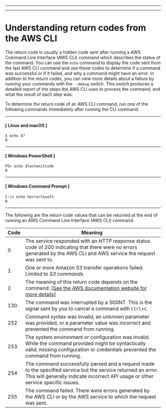 --------

--------

# Understanding return codes from the AWS CLI<a name="cli-usage-returncodes"></a>

The return code is usually a hidden code sent after running a AWS Command Line Interface \(AWS CLI\) command which describes the status of the command\. You can use the `echo` command to display the code sent from the last AWS CLI command and use these codes to determine if a command was successful or if it failed, and why a command might have an error\. In addition to the return codes, you can view more details about a failure by running your commands with the `--debug` switch\. This switch produces a detailed report of the steps the AWS CLI uses to process the command, and what the result of each step was\.

To determine the return code of an AWS CLI command, run one of the following commands immediately after running the CLI command\. 

------
#### [ Linux and macOS ]

```
$ echo $?
0
```

------
#### [ Windows PowerShell ]

```
PS> echo $lastexitcode
0
```

------
#### [ Windows Command Prompt ]

```
C:\> echo %errorlevel%
0
```

------

The following are the return code values that can be returned at the end of running an AWS Command Line Interface \(AWS CLI\) command\.


| Code | Meaning | 
| --- | --- | 
| 0 |  The service responded with an HTTP response status code of 200 indicating that there were no errors generated by the AWS CLI and AWS service the request was sent to\.  | 
| 1 |  One or more Amazon S3 transfer operations failed\. *Limited to S3 commands\.*  | 
| 2 |  The meaning of this return code depends on the command:  [\[See the AWS documentation website for more details\]](http://docs.aws.amazon.com/cli/latest/userguide/cli-usage-returncodes.html)  | 
| 130 |  The command was interrupted by a SIGINT\. This is the signal sent by you to cancel a command with `Ctrl`\+`C`\.  | 
| 252 |  Command syntax was invalid, an unknown parameter was provided, or a parameter value was incorrect and prevented the command from running\.  | 
| 253 |  The system environment or configuration was invalid\. While the command provided might be syntactically valid, missing configuration or credentials prevented the command from running\.  | 
| 254 |  The command successfully parsed and a request made to the specified service but the service returned an error\. This will generally indicate incorrect API usage or other service specific issues\.  | 
| 255 |  The command failed\. There were errors generated by the AWS CLI or by the AWS service to which the request was sent\.  | 